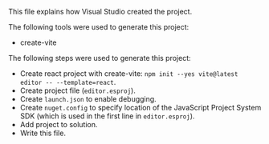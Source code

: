 This file explains how Visual Studio created the project.

The following tools were used to generate this project:
- create-vite

The following steps were used to generate this project:
- Create react project with create-vite: `npm init --yes vite@latest editor -- --template=react`.
- Create project file (`editor.esproj`).
- Create `launch.json` to enable debugging.
- Create `nuget.config` to specify location of the JavaScript Project System SDK (which is used in the first line in `editor.esproj`).
- Add project to solution.
- Write this file.
